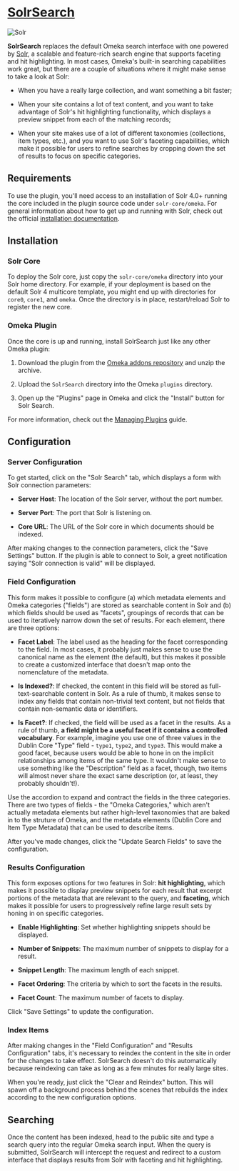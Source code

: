 # [SolrSearch][plugin]

![Solr](https://lucene.apache.org/images/solr.png)

**SolrSearch** replaces the default Omeka search interface with one powered by [Solr][solr], a scalable and feature-rich search engine that supports faceting and hit highlighting. In most cases, Omeka's built-in searching capabilities work great, but there are a couple of situations where it might make sense to take a look at Solr:

  - When you have a really large collection, and want something a bit faster;

  - When your site contains a lot of text content, and you want to take advantage of Solr's hit highlighting functionality, which displays a preview snippet from each of the matching records;

  - When your site makes use of a lot of different taxonomies (collections, item types, etc.), and you want to use Solr's faceting capabilities, which make it possible for users to refine searches by cropping down the set of results to focus on specific categories.

## Requirements

To use the plugin, you'll need access to an installation of Solr 4.0+ running the core included in the plugin source code under `solr-core/omeka`. For general information about how to get up and running with Solr, check out the official [installation documentation][solr-install].

## Installation

### Solr Core

To deploy the Solr core, just copy the `solr-core/omeka` directory into your Solr home directory. For example, if your deployment is based on the default Solr 4 multicore template, you might end up with directories for `core0`, `core1`, and `omeka`. Once the directory is in place, restart/reload Solr to register the new core.

### Omeka Plugin

Once the core is up and running, install SolrSearch just like any other Omeka plugin:

  1. Download the plugin from the [Omeka addons repository][plugin] and unzip the archive.

  2. Upload the `SolrSearch` directory into the Omeka `plugins` directory.

  3. Open up the "Plugins" page in Omeka and click the "Install" button for Solr Search.

For more information, check out the [Managing Plugins][managing-plugins] guide.

## Configuration

### Server Configuration

To get started, click on the "Solr Search" tab, which displays a form with Solr connection parameters:

  - **Server Host**: The location of the Solr server, without the port number.

  - **Server Port**: The port that Solr is listening on.

  - **Core URL**: The URL of the Solr core in which documents should be indexed.

After making changes to the connection parameters, click the "Save Settings" button. If the plugin is able to connect to Solr, a greet notification saying "Solr connection is valid" will be displayed.

### Field Configuration

This form makes it possible to configure (a) which metadata elements and Omeka categories ("fields") are stored as searchable content in Solr and (b) which fields should be used as "facets", groupings of records that can be used to iteratively narrow down the set of results. For each element, there are three options:

  - **Facet Label**: The label used as the heading for the facet corresponding to the field. In most cases, it probably just makes sense to use the canonical name as the element (the default), but this makes it possible to create a customized interface that doesn't map onto the nomenclature of the metadata.

  - **Is Indexed?**: If checked, the content in this field will be stored as full-text-searchable content in Solr. As a rule of thumb, it makes sense to index any fields that contain non-trivial text content, but not fields that contain non-semantic data or identifiers.

  - **Is Facet?**: If checked, the field will be used as a facet in the results. As a rule of thumb, **a field might be a useful facet if it contains a controlled vocabulary**. For example, imagine you use one of three values in the Dublin Core "Type" field - `type1`, `type2`, and `type3`. This would make a good facet, because users would be able to hone in on the implicit relationships among items of the same type. It wouldn't make sense to use something like the "Description" field as a facet, though, two items will almost never share the exact same description (or, at least, they probably shouldn't!).

Use the accordion to expand and contract the fields in the three categories. There are two types of fields - the "Omeka Categories," which aren't actually metadata elements but rather high-level taxonomies that are baked in to the struture of Omeka, and the metadata elements (Dublin Core and Item Type Metadata) that can be used to describe items.

After you've made changes, click the "Update Search Fields" to save the configuration.

### Results Configuration

This form exposes options for two features in Solr: **hit highlighting**, which makes it possible to display preview snippets for each result that excerpt portions of the metadata that are relevant to the query, and **faceting**, which makes it possible for users to progressively refine large result sets by honing in on specific categories.

  - **Enable Highlighting**: Set whether highlighting snippets should be displayed.

  - **Number of Snippets**: The maximum number of snippets to display for a result.

  - **Snippet Length**: The maximum length of each snippet.

  - **Facet Ordering**: The criteria by which to sort the facets in the results.

  - **Facet Count**: The maximum number of facets to display.

Click "Save Settings" to update the configuration.

### Index Items

After making changes in the "Field Configuration" and "Results Configuration" tabs, it's necessary to reindex the content in the site in order for the changes to take effect. SolrSearch doesn't do this automatically because reindexing can take as long as a few minutes for really large sites.

When you're ready, just click the "Clear and Reindex" button. This will spawn off a background process behind the scenes that rebuilds the index according to the new configuration options.

## Searching

Once the content has been indexed, head to the public site and type a search query into the regular Omeka search input. When the query is submitted, SolrSearch will intercept the request and redirect to a custom interface that displays results from Solr with faceting and hit highlighting.

[plugin]: http://omeka.org/add-ons/plugins/SolrSearch/
[solr]: http://lucene.apache.org/solr
[solr-install]: https://wiki.apache.org/solr/SolrInstall 
[managing-plugins]: https://omeka.org/codex/Managing_Plugins
[homebrew]: http://mxcl.github.com/homebrew/
[node]: http://nodejs.org/
[gems]: http://rubygems.org/
[bundler]: http://gembundler.com/
[rvm]: http://beginrescueend.com/
[multicore]: http://wiki.apache.org/solr/CoreAdmin
[rvm]: https://rvm.io/
